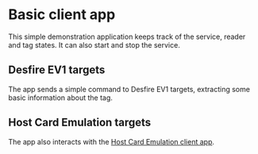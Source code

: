 # Basic client app

This simple demonstration application keeps track of the service, reader and tag states. It can also start and stop the service. 
## Desfire EV1 targets
The app sends a simple command to Desfire EV1 targets, extracting some basic information about the tag.

## Host Card Emulation targets
The app also interacts with the [Host Card Emulation client app](https://github.com/skjolber/external-nfc-api/tree/master/ExternalNFCHostCardEmulationClient).
